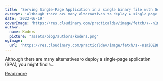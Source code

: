 ```yaml
---
title: 'Serving Single-Page Application in a single binary file with Go'
excerpt: 'Although there are many alternatives to deploy a single-page application (SPA), you might find a...'
date: '2022-06-19'
coverImage: 'https://res.cloudinary.com/practicaldev/image/fetch/s--n1miOEDR--/c_imagga_scale,f_auto,fl_progressive,h_420,q_auto,w_1000/https://dev-to-uploads.s3.amazonaws.com/uploads/articles/luii1hyk4yt3g0zc7j6m.jpg'
author:
  name: Koders
  picture: "assets/blog/authors/koders.png"
ogImage:
  url: 'https://res.cloudinary.com/practicaldev/image/fetch/s--n1miOEDR--/c_imagga_scale,f_auto,fl_progressive,h_420,q_auto,w_1000/https://dev-to-uploads.s3.amazonaws.com/uploads/articles/luii1hyk4yt3g0zc7j6m.jpg'
---
```


Although there are many alternatives to deploy a single-page application (SPA), you might find a...

[Read more](https://dev.to/aryaprakasa/serving-single-page-application-in-a-single-binary-file-with-go-12ij)
